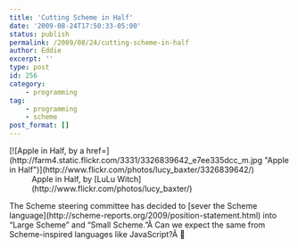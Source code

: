 ```yaml
---
title: 'Cutting Scheme in Half'
date: '2009-08-24T17:50:33-05:00'
status: publish
permalink: /2009/08/24/cutting-scheme-in-half
author: Eddie
excerpt: ''
type: post
id: 256
category:
    - programming
tag:
    - programming
    - scheme
post_format: []
---
```

<div class="mceTemp" style="text-align: left;"><dl class="wp-caption alignright"><dt class="wp-caption-dt">[![Apple in Half, by a href=](http://farm4.static.flickr.com/3331/3326839642_e7ee335dcc_m.jpg "Apple in Half")](http://www.flickr.com/photos/lucy_baxter/3326839642/)</dt><dd class="wp-caption-dd">Apple in Half, by [LuLu Witch](http://www.flickr.com/photos/lucy_baxter/)</dd></dl></div>The Scheme steering committee has decided to [sever the Scheme language](http://scheme-reports.org/2009/position-statement.html) into “Large Scheme” and “Small Scheme.”Â Can we expect the same from Scheme-inspired languages like JavaScript?Â 🙂